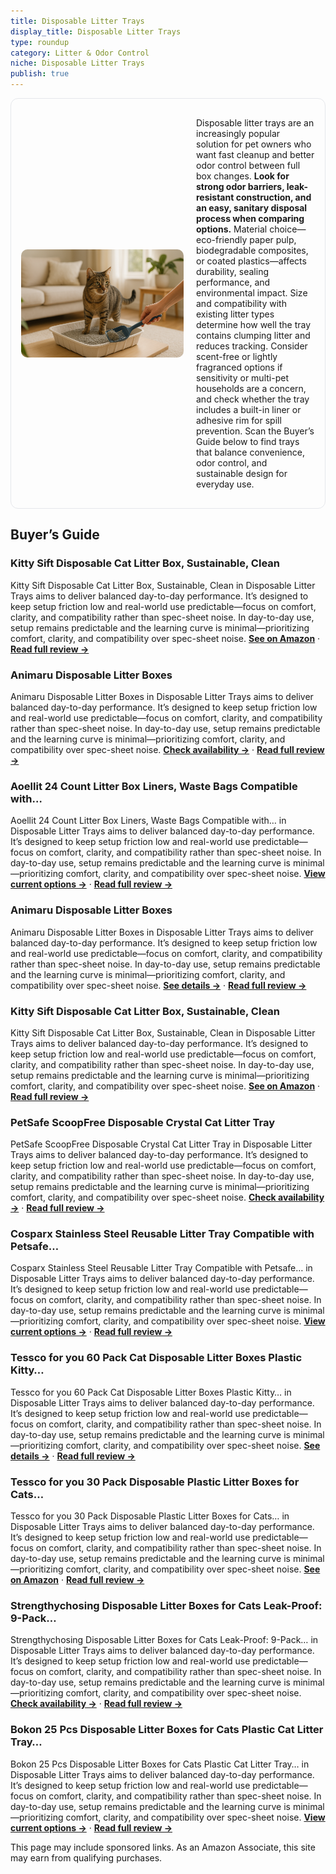 ```yaml
---
title: Disposable Litter Trays
display_title: Disposable Litter Trays
type: roundup
category: Litter & Odor Control
niche: Disposable Litter Trays
publish: true
---
```


<section class="hero-split" style="width:100%;box-sizing:border-box;border:1px solid #e5e7eb;border-radius:12px;padding:16px;display:grid;grid-template-columns:minmax(260px,40%) 1fr;gap:20px;align-items:center;"><figure style="margin:0;"><img src="/hero/roundups/litter-odor-control/disposable-litter-trays.webp" alt="" style="width:100%;height:auto;display:block;border-radius:10px;"/></figure><div class="hero-copy" style="min-width:0;"><p>Disposable litter trays are an increasingly popular solution for pet owners who want fast cleanup and better odor control between full box changes. <strong>Look for strong odor barriers, leak-resistant construction, and an easy, sanitary disposal process when comparing options.</strong> Material choice&mdash;eco-friendly paper pulp, biodegradable composites, or coated plastics&mdash;affects durability, sealing performance, and environmental impact. Size and compatibility with existing litter types determine how well the tray contains clumping litter and reduces tracking. Consider scent-free or lightly fragranced options if sensitivity or multi-pet households are a concern, and check whether the tray includes a built-in liner or adhesive rim for spill prevention. Scan the Buyer’s Guide below to find trays that balance convenience, odor control, and sustainable design for everyday use.</p></div></section>


<h2>Buyer’s Guide</h2>
<h3>Kitty Sift Disposable Cat Litter Box, Sustainable, Clean</h3>
<p>Kitty Sift Disposable Cat Litter Box, Sustainable, Clean in Disposable Litter Trays aims to deliver balanced day-to-day performance. It’s designed to keep setup friction low and real-world use predictable&mdash;focus on comfort, clarity, and compatibility rather than spec-sheet noise. In day-to-day use, setup remains predictable and the learning curve is minimal&mdash;prioritizing comfort, clarity, and compatibility over spec-sheet noise. <a href="https://amzn.to/4gSWaVq" target="_blank" rel="nofollow sponsored noopener noopener" target="_blank"><strong>See on Amazon</strong></a> · <a href="/reviews/kitty-sift-6-pack-disposable-cat-litter-box-sustainable-clean-large-6-pack/"><strong>Read full review &rarr;</strong></a></p>
<h3>Animaru Disposable Litter Boxes</h3>
<p>Animaru Disposable Litter Boxes in Disposable Litter Trays aims to deliver balanced day-to-day performance. It’s designed to keep setup friction low and real-world use predictable&mdash;focus on comfort, clarity, and compatibility rather than spec-sheet noise. In day-to-day use, setup remains predictable and the learning curve is minimal&mdash;prioritizing comfort, clarity, and compatibility over spec-sheet noise. <a href="https://amzn.to/3KzhOSE" target="_blank" rel="nofollow sponsored noopener noopener" target="_blank"><strong>Check availability &rarr;</strong></a> · <a href="/reviews/animaru-disposable-litter-boxes-jumbo-low-entry-4-pack-/"><strong>Read full review &rarr;</strong></a></p>
<h3>Aoellit 24 Count Litter Box Liners, Waste Bags Compatible with…</h3>
<p>Aoellit 24 Count Litter Box Liners, Waste Bags Compatible with… in Disposable Litter Trays aims to deliver balanced day-to-day performance. It’s designed to keep setup friction low and real-world use predictable&mdash;focus on comfort, clarity, and compatibility rather than spec-sheet noise. In day-to-day use, setup remains predictable and the learning curve is minimal&mdash;prioritizing comfort, clarity, and compatibility over spec-sheet noise. <a href="https://amzn.to/3IvVj0n" target="_blank" rel="nofollow sponsored noopener noopener" target="_blank"><strong>View current options &rarr;</strong></a> · <a href="/reviews/aoellit-24-count-litter-box-liners-waste-bags-compatible-with-pet-safe-e3888a11/"><strong>Read full review &rarr;</strong></a></p>
<h3>Animaru Disposable Litter Boxes</h3>
<p>Animaru Disposable Litter Boxes in Disposable Litter Trays aims to deliver balanced day-to-day performance. It’s designed to keep setup friction low and real-world use predictable&mdash;focus on comfort, clarity, and compatibility rather than spec-sheet noise. In day-to-day use, setup remains predictable and the learning curve is minimal&mdash;prioritizing comfort, clarity, and compatibility over spec-sheet noise. <a href="https://amzn.to/48hAccG" target="_blank" rel="nofollow sponsored noopener noopener" target="_blank"><strong>See details &rarr;</strong></a> · <a href="/reviews/animaru-disposable-litter-boxes-brown-large-8-pack-/"><strong>Read full review &rarr;</strong></a></p>
<h3>Kitty Sift Disposable Cat Litter Box, Sustainable, Clean</h3>
<p>Kitty Sift Disposable Cat Litter Box, Sustainable, Clean in Disposable Litter Trays aims to deliver balanced day-to-day performance. It’s designed to keep setup friction low and real-world use predictable&mdash;focus on comfort, clarity, and compatibility rather than spec-sheet noise. In day-to-day use, setup remains predictable and the learning curve is minimal&mdash;prioritizing comfort, clarity, and compatibility over spec-sheet noise. <a href="https://amzn.to/4pVQFcL" target="_blank" rel="nofollow sponsored noopener noopener" target="_blank"><strong>See on Amazon</strong></a> · <a href="/reviews/kitty-sift-6-pack-disposable-cat-litter-box-sustainable-clean-jumbo-6-pack/"><strong>Read full review &rarr;</strong></a></p>
<h3>PetSafe ScoopFree Disposable Crystal Cat Litter Tray</h3>
<p>PetSafe ScoopFree Disposable Crystal Cat Litter Tray in Disposable Litter Trays aims to deliver balanced day-to-day performance. It’s designed to keep setup friction low and real-world use predictable&mdash;focus on comfort, clarity, and compatibility rather than spec-sheet noise. In day-to-day use, setup remains predictable and the learning curve is minimal&mdash;prioritizing comfort, clarity, and compatibility over spec-sheet noise. <a href="https://amzn.to/46Uzfok" target="_blank" rel="nofollow sponsored noopener noopener" target="_blank"><strong>Check availability &rarr;</strong></a> · <a href="/reviews/petsafe-scoopfree-disposable-crystal-cat-litter-tray-easy-cleaning-box-a195d71f/"><strong>Read full review &rarr;</strong></a></p>
<h3>Cosparx Stainless Steel Reusable Litter Tray Compatible with Petsafe…</h3>
<p>Cosparx Stainless Steel Reusable Litter Tray Compatible with Petsafe… in Disposable Litter Trays aims to deliver balanced day-to-day performance. It’s designed to keep setup friction low and real-world use predictable&mdash;focus on comfort, clarity, and compatibility rather than spec-sheet noise. In day-to-day use, setup remains predictable and the learning curve is minimal&mdash;prioritizing comfort, clarity, and compatibility over spec-sheet noise. <a href="https://amzn.to/3Ku5djL" target="_blank" rel="nofollow sponsored noopener noopener" target="_blank"><strong>View current options &rarr;</strong></a> · <a href="/reviews/cosparx-stainless-steel-reusable-litter-tray-compatible-with-petsafe-sc-93614856/"><strong>Read full review &rarr;</strong></a></p>
<h3>Tessco for you 60 Pack Cat Disposable Litter Boxes Plastic Kitty…</h3>
<p>Tessco for you 60 Pack Cat Disposable Litter Boxes Plastic Kitty… in Disposable Litter Trays aims to deliver balanced day-to-day performance. It’s designed to keep setup friction low and real-world use predictable&mdash;focus on comfort, clarity, and compatibility rather than spec-sheet noise. In day-to-day use, setup remains predictable and the learning curve is minimal&mdash;prioritizing comfort, clarity, and compatibility over spec-sheet noise. <a href="https://amzn.to/46CkDuN" target="_blank" rel="nofollow sponsored noopener noopener" target="_blank"><strong>See details &rarr;</strong></a> · <a href="/reviews/tessco-for-you-60-pack-cat-disposable-litter-boxes-plastic-kitty-litter-e21f9f99/"><strong>Read full review &rarr;</strong></a></p>
<h3>Tessco for you 30 Pack Disposable Plastic Litter Boxes for Cats…</h3>
<p>Tessco for you 30 Pack Disposable Plastic Litter Boxes for Cats… in Disposable Litter Trays aims to deliver balanced day-to-day performance. It’s designed to keep setup friction low and real-world use predictable&mdash;focus on comfort, clarity, and compatibility rather than spec-sheet noise. In day-to-day use, setup remains predictable and the learning curve is minimal&mdash;prioritizing comfort, clarity, and compatibility over spec-sheet noise. <a href="https://amzn.to/3KtOi0H" target="_blank" rel="nofollow sponsored noopener noopener" target="_blank"><strong>See on Amazon</strong></a> · <a href="/reviews/tessco-for-you-30-pack-disposable-plastic-litter-boxes-for-cats-disposa-915c87ed/"><strong>Read full review &rarr;</strong></a></p>
<h3>Strengthychosing Disposable Litter Boxes for Cats Leak-Proof: 9-Pack…</h3>
<p>Strengthychosing Disposable Litter Boxes for Cats Leak-Proof: 9-Pack… in Disposable Litter Trays aims to deliver balanced day-to-day performance. It’s designed to keep setup friction low and real-world use predictable&mdash;focus on comfort, clarity, and compatibility rather than spec-sheet noise. In day-to-day use, setup remains predictable and the learning curve is minimal&mdash;prioritizing comfort, clarity, and compatibility over spec-sheet noise. <a href="https://amzn.to/46SkEJJ" target="_blank" rel="nofollow sponsored noopener noopener" target="_blank"><strong>Check availability &rarr;</strong></a> · <a href="/reviews/strengthychosing-disposable-litter-boxes-for-cats-leak-proof-9-pack-odo-5c37f587/"><strong>Read full review &rarr;</strong></a></p>
<h3>Bokon 25 Pcs Disposable Litter Boxes for Cats Plastic Cat Litter Tray…</h3>
<p>Bokon 25 Pcs Disposable Litter Boxes for Cats Plastic Cat Litter Tray… in Disposable Litter Trays aims to deliver balanced day-to-day performance. It’s designed to keep setup friction low and real-world use predictable&mdash;focus on comfort, clarity, and compatibility rather than spec-sheet noise. In day-to-day use, setup remains predictable and the learning curve is minimal&mdash;prioritizing comfort, clarity, and compatibility over spec-sheet noise. <a href="https://amzn.to/4h0fhwX" target="_blank" rel="nofollow sponsored noopener noopener" target="_blank"><strong>View current options &rarr;</strong></a> · <a href="/reviews/bokon-25-pcs-disposable-litter-boxes-for-cats-plastic-cat-litter-tray-l-b240d9d7/"><strong>Read full review &rarr;</strong></a></p>
<aside class="disclosure">This page may include sponsored links. As an Amazon Associate, this site may earn from qualifying purchases.</aside>

